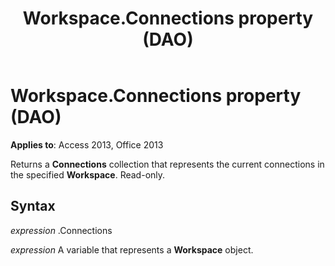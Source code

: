 ﻿---
title: Workspace.Connections property (DAO)
TOCTitle: Connections Property
ms:assetid: 7b4f905c-4bc1-8fa7-b608-516edfef3d8f
ms:mtpsurl: https://msdn.microsoft.com/library/Ff196195(v=office.15)
ms:contentKeyID: 48545811
ms.date: 09/18/2015
mtps_version: v=office.15
f1_keywords:
- dao360.chm1053556
f1_categories:
- Office.Version=v15
---

# Workspace.Connections property (DAO)


**Applies to**: Access 2013, Office 2013

Returns a **Connections** collection that represents the current connections in the specified **Workspace**. Read-only.

## Syntax

*expression* .Connections

*expression* A variable that represents a **Workspace** object.

